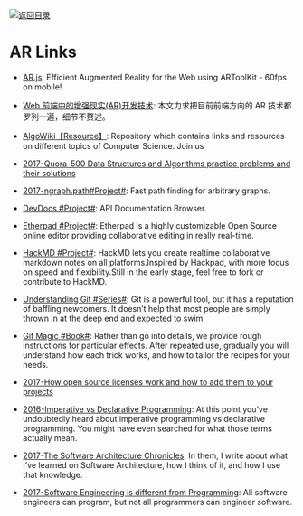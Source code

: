 [![返回目录](https://user-images.githubusercontent.com/5803001/38079637-ff0abcf0-3371-11e8-9b76-ad651620afc7.jpg)](https://github.com/wxyyxc1992/Awesome-Lists)

# AR Links

- [AR.js](https://github.com/jeromeetienne/AR.js): Efficient Augmented Reality for the Web using ARToolKit - 60fps on mobile!

- [Web 前端中的增强现实(AR)开发技术](https://parg.co/UvW): 本文力求把目前前端方向的 AR 技术都罗列一遍，细节不赘述。

* [AlgoWiki【Resource】](https://github.com/vicky002/AlgoWiki): Repository which contains links and resources on different topics of Computer Science. Join us

* [2017-Quora-500 Data Structures and Algorithms practice problems and their solutions](https://parg.co/UGW)

* [2017-ngraph.path#Project#](https://github.com/anvaka/ngraph.path): Fast path finding for arbitrary graphs.

* [DevDocs #Project#](https://devdocs.io/): API Documentation Browser.

* [Etherpad #Project#](http://etherpad.org/#): Etherpad is a highly customizable Open Source online editor providing collaborative editing in really real-time.

* [HackMD #Project#](https://github.com/hackmdio/hackmd): HackMD lets you create realtime collaborative markdown notes on all platforms.Inspired by Hackpad, with more focus on speed and flexibility.Still in the early stage, feel free to fork or contribute to HackMD.

* [Understanding Git #Series#](https://hackernoon.com/understanding-git-fcffd87c15a3): Git is a powerful tool, but it has a reputation of baffling newcomers. It doesn’t help that most people are simply thrown in at the deep end and expected to swim.

* [Git Magic #Book#](https://crypto.stanford.edu/~blynn/gitmagic/): Rather than go into details, we provide rough instructions for particular effects. After repeated use, gradually you will understand how each trick works, and how to tailor the recipes for your needs.

* [2017-How open source licenses work and how to add them to your projects](https://parg.co/UAs)

* [2016-Imperative vs Declarative Programming](https://tylermcginnis.com/imperative-vs-declarative-programming/): At this point you’ve undoubtedly heard about imperative programming vs declarative programming. You might have even searched for what those terms actually mean.

* [2017-The Software Architecture Chronicles](https://herbertograca.com/2017/07/03/the-software-architecture-chronicles/): In them, I write about what I’ve learned on Software Architecture, how I think of it, and how I use that knowledge.

* [2017-Software Engineering is different from Programming](https://medium.com/@samerbuna/software-engineering-is-different-from-programming-b108c135af26): All software engineers can program, but not all programmers can engineer software.
